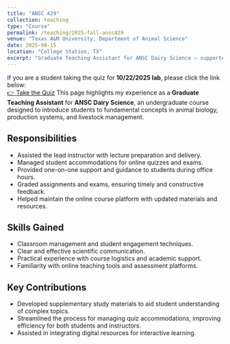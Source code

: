 ```yaml
---
title: "ANSC 429"
collection: teaching
type: "Course"
permalink: /teaching/2025-fall-ansc429
venue: "Texas A&M University, Department of Animal Science"
date: 2025-08-15
location: "College Station, TX"
excerpt: "Graduate Teaching Assistant for ANSC Dairy Science — supported lectures, grading, accommodations, and student engagement."
---
```


If you are a student taking the quiz for **10/22/2025 lab**, please click the link below:  
[👉 Take the Quiz](https://docs.google.com/forms/d/e/1FAIpQLSfS_E0VTRhgUzA16HFadjsl-j5cbSb5M46N0VhklSxjJjWw8w/viewform)
This page highlights my experience as a **Graduate Teaching Assistant** for **ANSC Dairy Science**, an undergraduate course designed to introduce students to fundamental concepts in animal biology, production systems, and livestock management.

## Responsibilities

* Assisted the lead instructor with lecture preparation and delivery.
* Managed student accommodations for online quizzes and exams.
* Provided one-on-one support and guidance to students during office hours.
* Graded assignments and exams, ensuring timely and constructive feedback.
* Helped maintain the online course platform with updated materials and resources.

## Skills Gained

* Classroom management and student engagement techniques.
* Clear and effective scientific communication.
* Practical experience with course logistics and academic support.
* Familiarity with online teaching tools and assessment platforms.

## Key Contributions

* Developed supplementary study materials to aid student understanding of complex topics.
* Streamlined the process for managing quiz accommodations, improving efficiency for both students and instructors.
* Assisted in integrating digital resources for interactive learning.
